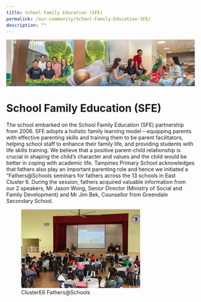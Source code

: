 ```yaml
---
title: School Family Education (SFE)
permalink: /our-community/School-Family-Education-SFE/
description: ""
---
```

![](/images/Our%20Community.jpg)

School Family Education (SFE)
=============================

The school embarked on the School Family Education (SFE) partnership from 2006. SFE adopts a holistic family learning model – equipping parents with effective parenting skills and training them to be parent facilitators, helping school staff to enhance their family life, and providing students with life skills training. We believe that a positive parent-child relationship is crucial in shaping the child’s character and values and the child would be better in coping with academic life. Tampines Primary School acknowledges that fathers also play an important parenting role and hence we initiated a “Fathers@Schools seminars for fathers across the 13 schools in East Cluster 6. During the session, fathers acquired valuable information from our 2 speakers, Mr Jason Wong, Senior Director (Ministry of Social and Family Development) and Mr Jim Bek, Counsellor from Greendale Secondary School.


<figure><img src="/images/SFE2.jpg" style="width:75%"><figcaption>ClusterE6 Fathers@Schools</figcaption></figure>
